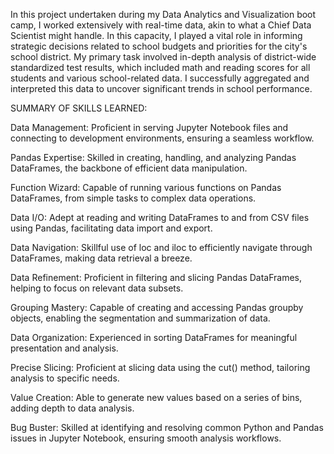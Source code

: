 In this project undertaken during my Data Analytics and Visualization boot camp, I worked extensively with real-time data, akin to what a Chief Data Scientist might handle. In this capacity, I played a vital role in informing strategic decisions related to school budgets and priorities for the city's school district. My primary task involved in-depth analysis of district-wide standardized test results, which included math and reading scores for all students and various school-related data. I successfully aggregated and interpreted this data to uncover significant trends in school performance.

SUMMARY OF SKILLS LEARNED:

Data Management: Proficient in serving Jupyter Notebook files and connecting to development environments, ensuring a seamless workflow.

Pandas Expertise: Skilled in creating, handling, and analyzing Pandas DataFrames, the backbone of efficient data manipulation.

Function Wizard: Capable of running various functions on Pandas DataFrames, from simple tasks to complex data operations.

Data I/O: Adept at reading and writing DataFrames to and from CSV files using Pandas, facilitating data import and export.

Data Navigation: Skillful use of loc and iloc to efficiently navigate through DataFrames, making data retrieval a breeze.

Data Refinement: Proficient in filtering and slicing Pandas DataFrames, helping to focus on relevant data subsets.

Grouping Mastery: Capable of creating and accessing Pandas groupby objects, enabling the segmentation and summarization of data.

Data Organization: Experienced in sorting DataFrames for meaningful presentation and analysis.

Precise Slicing: Proficient at slicing data using the cut() method, tailoring analysis to specific needs.

Value Creation: Able to generate new values based on a series of bins, adding depth to data analysis.

Bug Buster: Skilled at identifying and resolving common Python and Pandas issues in Jupyter Notebook, ensuring smooth analysis workflows.
